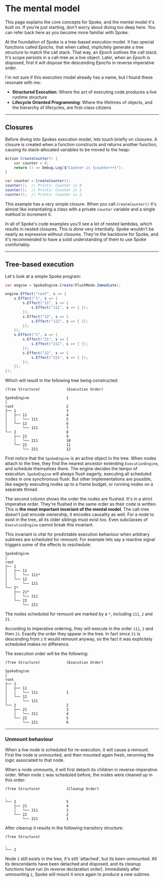 # The mental model

This page explains the core concepts for Spoke, and the mental model it's built on. If you're just starting, don't worry about diving too deep here. You can refer back here as you become more familiar with Spoke.

At the foundation of Spoke is a tree-based execution model. It has special functions called _Epochs_, that when called, implicitely generate a tree structure to match the call stack. That way, an _Epoch_ outlives the call stack. It's scope persists in a call-tree as a live object. Later, when an _Epoch_ is disposed, first it will dispose the descending _Epochs_ in reverse imperative order.

I'm not sure if this execution model already has a name, but I found these resonate with me:

- **Structured Execution**: Where the act of executing code produces a live runtime structure
- **Lifecycle Oriented Programming**: Where the lifetimes of objects, and the hierarchy of lifecycles, are first-class citizens

---

## Closures

Before diving into Spokes execution model, lets touch briefly on closures. A closure is created when a function constructs and returns another function, causing its stack-allocated variables to be moved to the heap:

```cs
Action CreateCounter() {
    var counter = 0;
    return () => Debug.Log($"Counter is {counter++}");
}

var counter = CreateCounter();
counter();  // Prints: Counter is 0
counter();  // Prints: Counter is 1
counter();  // Prints: Counter is 2
```

This example has a very simple closure. When you call `CreateCounter()` it's almost like instantiating a class with a private `counter` variable and a single method to increment it.

In all of Spoke's code examples you'll see a lot of nested lambdas, which results in nested closures. This is done very intentially. Spoke wouldn't be nearly as expressive without closures. They're the backbone for Spoke, and it's recommended to have a solid understanding of them to use Spoke comfortably.

---

## Tree-based execution

Let's look at a simple Spoke program:

```cs
var engine = SpokeEngine.Create(FlushMode.Immediate);

engine.Effect("root", s => {
    s.Effect("1", s => {
        s.Effect("11", s => {
            s.Effect("111", s => { });
        });
        s.Effect("12", s => {
            s.Effect("121", s => { });
        });
    });
    s.Effect("2", s => {
        s.Effect("21", s => {
            s.Effect("211", s => { });
        });
        s.Effect("22", s => {
            s.Effect("221", s => { });
        });
    });
});
```

Which will result in the following tree being constructed:

```
(Tree Structure)            (Execution Order)

SpokeEngine                 1
│
root                        2
├── 1                       3
│   ├── 11                  4
│   │   └── 111             5
│   └── 12                  6
│       └── 121             7
└── 2                       8
    ├── 21                  9
    │   └── 211             10
    └── 22                  11
        └── 221             12
```

First notice that the `SpokeEngine` is an active object in the tree. When nodes attach to the tree, they find the nearest ancestor extending `ExecutionEngine`, and schedule themselves there. The engine decides the tempo of execution. `SpokeEngine` will always flush eagerly, executing all scheduled nodes in one synchronous flush. But other implementations are possible, like eagerly executing nodes up to a frame budget, or running nodes on a separate thread.

The second column shows the order the nodes are flushed. It's in a strict imperative order. They're flushed in the same order as their code is written. This is **the most important invariant of the mental model**. The call-tree doesn't just encode ownership, it encodes causality as well. For a node to exist in the tree, all its older siblings must exist too. Even subclasses of `ExecutionEngine` cannot break this invariant.

This invariant is vital for predictable execution behaviour when arbitrary subtrees are scheduled for remount. For example lets say a reactive signal triggers some of the effects to reschedule:

```
SpokeEngine
│
root
├── 1
│   ├── 11
│   │   └── 111*
│   └── 12
│       └── 121
└── 2*
    ├── 21*
    │   └── 211
    └── 22
        └── 221
```

The nodes scheduled for remount are marked by a `*`, including `111`, `2` and `21`.

According to imperative ordering, they will execute in the order `111`, `2` and then `21`. Exactly the order they appear in the tree. In fact since `21` is descending from `2` it would remount anyway, so the fact it was explicitely scheduled makes no difference.

The execution order will be the following:

```
(Tree Structure)            (Execution Order)

SpokeEngine
│
root
├── 1
│   ├── 11
│   │   └── 111             1
│   └── 12
│       └── 121
└── 2                       2
    ├── 21                  3
    │   └── 211             4
    └── 22                  5
        └── 221             6
```

---

### Unmount behaviour

When a live node is scheduled for re-execution, it will cause a remount. First the node is unmounted, and then mounted again fresh, rerunning the logic associated to that node.

When a node unmounts, it will first detach its children in reverse-imperative order. When node `2` was scheduled before, the nodes were cleaned up in this order:

```
(Tree Structure)            (Cleanup Order)

.
└── 2                       5
    ├── 21                  4
    │   └── 211             3
    └── 22                  2
        └── 221             1
```

After cleanup it results in the following transitory structure:

```
(Tree Structure)

.
└── 2
```

Node `2` still exists in the tree, it's still 'attached', but its been unmounted. All its descendants have been detached and disposed, and its cleanup functions have run (in reverse declaration order). Immediately after unmounting `2`, Spoke will mount it once again to produce a new subtree.
